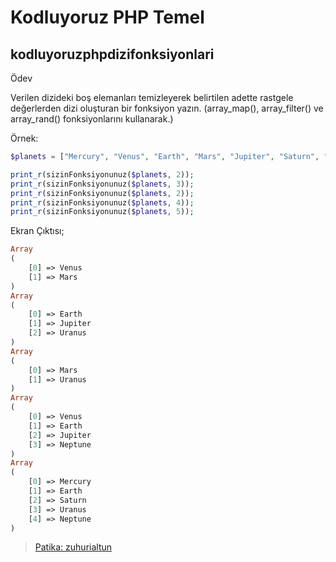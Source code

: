 # Kodluyoruz PHP Temel
## kodluyoruzphpdizifonksiyonlari
Ödev

Verilen dizideki boş elemanları temizleyerek belirtilen adette rastgele değerlerden dizi oluşturan bir fonksiyon yazın. (array_map(), array_filter() ve array_rand() fonksiyonlarını kullanarak.)

Örnek:

```php
$planets = ["Mercury", "Venus", "Earth", "Mars", "Jupiter", "Saturn", "Uranus", "Neptune", "", "", NULL];

print_r(sizinFonksiyonunuz($planets, 2));
print_r(sizinFonksiyonunuz($planets, 3));
print_r(sizinFonksiyonunuz($planets, 2));
print_r(sizinFonksiyonunuz($planets, 4));
print_r(sizinFonksiyonunuz($planets, 5));
```

Ekran Çıktısı;
```php
Array
(
    [0] => Venus
    [1] => Mars
)
Array
(
    [0] => Earth
    [1] => Jupiter
    [2] => Uranus
)
Array
(
    [0] => Mars
    [1] => Uranus
)
Array
(
    [0] => Venus
    [1] => Earth
    [2] => Jupiter
    [3] => Neptune
)
Array
(
    [0] => Mercury
    [1] => Earth
    [2] => Saturn
    [3] => Uranus
    [4] => Neptune
)
```

> [Patika: zuhurialtun](https://app.patika.dev/zuhurialtun)